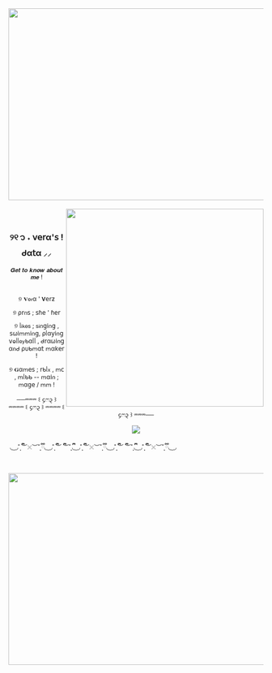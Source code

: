 <div align="center">

<img width="1464" height="378" alt="image" src="https://github.com/user-attachments/assets/2bebc1e3-920f-495e-b872-1a9c79cca0dc"/>

<br>
</div>
<br>

  <img align="right" width="390" height="390" src="https://github.com/user-attachments/assets/6f83c6c6-a3e9-422e-ba3b-39fae907374c">
  
<div align="center">
<br>
 
### ୨୧  ᭡ ˖ 𝗏𝖾𝗋α'𝗌 ! ᑯα𝗍α ⸝⸝

  <small>
𝑮𝒆𝒕 𝒕𝒐 𝒌𝒏𝒐𝒘 𝒂𝒃𝒐𝒖𝒕 𝒎𝒆 !
   </small>
<br>
<br>
  <small>
  
୭ 𝐕𝖾𝗋α ' 𝐕𝖾𝗋ƶ

୭ ρ𝗋𐓣𝗌 ; 𝗌ɦ𝖾 ' ɦ𝖾𝗋

୭ ᥣ𝗂𝗄𝖾𝗌 ; 𝗌𝗂𐓣𝗀𝗂𐓣𝗀 , 𝗌ω𝗂ꭑꭑ𝗂𐓣𝗀, ρᥣα𝗒𝗂𐓣𝗀 𝗏ⱺᥣᥣ𝖾𝗒ᑲαᥣᥣ , ᑯ𝗋αω𝗂𐓣𝗀 α𐓣ᑯ ρυᑲꭑα𝗍 ꭑα𝗄𝖾𝗋 !

୭ 𝐆αꭑ𝖾𝗌 ; 𝗋ᑲᥣ𝗑 , ꭑ𝖼 , ꭑᥣᑲᑲ -- ꭑα𝗂𐓣 ; ꭑα𝗀𝖾 / ꭑꭑ !

──⏔⏔⏔ ꒰ ᧔ෆ᧓ ꒱ ⏔⏔⏔⏔ ꒰ ᧔ෆ᧓ ꒱ ⏔⏔⏔⏔ ꒰ ᧔ෆ᧓ ꒱ ⏔⏔⏔──
</small>


![](https://komarev.com/ghpvc/?username=gentlehandsplease&style=flat-square&label=Constellations~&color=EFD5A3)

</div>

<div align="left">
<small>

‎ ‎◟ ͜ ◞˚̣̣̣ ྀི︶𓏴︶˚̣̣̣ ྀི◟ ͜ ◞˚̣̣̣ ྀི︶ ྀི︶˚̣̣̣ ྀི◟ ͜ ◞˚̣̣̣ ྀི︶𓏴︶˚̣̣̣ ྀི◟ ͜ ◞˚̣̣̣ ྀི︶ ྀི︶˚̣̣̣ ྀི◟ ͜ ◞˚̣̣̣ ྀི︶𓏴︶˚̣̣̣ ྀི◟ ͜ ◞
‎ ‎ 
</small>
</div>
<div>

<br>

</div>

<div align="center">

<img width="1464" height="378" alt="image" src="https://github.com/user-attachments/assets/f0ebc2c2-c5d7-4ae2-bc88-12f3b5ef8fe2" />
